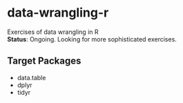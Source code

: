 # data-wrangling-r
Exercises of data wrangling in R\
**Status**: Ongoing. Looking for more sophisticated exercises.

## Target Packages
* data.table
* dplyr
* tidyr
